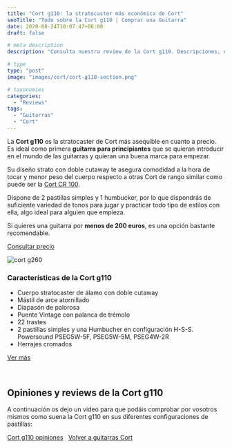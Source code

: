 ```yaml
---
title: "Cort g110: la stratocaster más económica de Cort"
seoTitle: "Todo sobre la Cort g110 | Comprar una Guitarra"
date: 2020-08-24T10:07:47+06:00
draft: false

# meta description
description: "Consulta nuestra review de la Cort g110. Descripciones, especificaciones y opiniones de los modelos más exitosos de Cort"

# type
type: "post"
image: "images/cort/cort-g110-section.png"

# taxonomies
categories: 
  - "Reviews"
tags:
  - "Guitarras"
  - "Cort"
---
```


La **Cort g110** es la stratocaster de Cort más asequible en cuanto a precio. Es ideal como primera **guitarra para principiantes** que se quieran
introducir en el mundo de las guitarras y quieran una buena marca para empezar.

Su diseño strato con doble cutaway te asegura comodidad a la hora de tocar y menor peso del cuerpo respecto a otras Cort de rango similar como puede ser
la [Cort CR 100](/guitarras-cort/cr100).

Dispone de 2 pastillas simples y 1 humbucker, por lo que dispondrás de suficiente variedad de tonos para jugar y practicar todo tipo de estilos con ella,
algo ideal para alguien que empieza.

Si quieres una guitarra por **menos de 200 euros**, es una opción bastante recomendable.

<div>
	<a href="https://www.amazon.es/Cort-G1102T-G110-2T-Guitarra-el%C3%A9ctrica/dp/B00KGSO8HM/ref=as_li_ss_tl?_encoding=UTF8&pd_rd_i=B00KGSO8HM&pd_rd_r=e14dc21e-cfcc-411f-a7de-e343c537556a&pd_rd_w=5jAqs&pd_rd_wg=83334&pf_rd_p=4221015a-01c7-4a3d-a84d-985d938e9995&pf_rd_r=VZ62DZX7M7ZT60PX8CH6&psc=1&refRID=VZ62DZX7M7ZT60PX8CH6&linkCode=ll1&tag=guitar0de-21&linkId=4a55fd87dd2830f95c4770d0b7b6f543&language=es_ES" class="btn btn-outline-primary" rel="nofollow noopener noreferrer" target="_blank">Consultar precio</a>
</div>


![cort g260](../../images/cort/cort-g110.jpg)

### Características de la Cort g110

* Cuerpo stratocaster de álamo con doble cutaway
* Mástil de arce atornillado
* Diapasón de palorosa
* Puente Vintage con palanca de trémolo
* 22 trastes
* 2 pastillas simples y una Humbucher en configuración H-S-S. Powersound PSEG5W-5F, PSEG5W-5M, PSEG4W-2R
* Herrajes cromados

<div>
	<a href="https://www.amazon.es/Cort-G1102T-G110-2T-Guitarra-el%C3%A9ctrica/dp/B00KGSO8HM/ref=as_li_ss_tl?_encoding=UTF8&pd_rd_i=B00KGSO8HM&pd_rd_r=e14dc21e-cfcc-411f-a7de-e343c537556a&pd_rd_w=5jAqs&pd_rd_wg=83334&pf_rd_p=4221015a-01c7-4a3d-a84d-985d938e9995&pf_rd_r=VZ62DZX7M7ZT60PX8CH6&psc=1&refRID=VZ62DZX7M7ZT60PX8CH6&linkCode=ll1&tag=guitar0de-21&linkId=4a55fd87dd2830f95c4770d0b7b6f543&language=es_ES" class="btn btn-outline-primary" rel="nofollow noopener noreferrer" target="_blank">Ver más</a>
</div>

&nbsp;

## Opiniones y reviews de la Cort g110

A continuación os dejo un video para que podáis comprobar por vosotros mismos como suena la Cort g110 en sus diferentes configuraciones
de pastillas:

<a href="https://www.youtu.be/s6_huvaTEp4" class="lazy-youtube-embed">Cort g110 opiniones</a>
&nbsp;
<a href="/guitarras-cort/" class="btn btn-outline-primary">Volver a guitarras Cort</a>